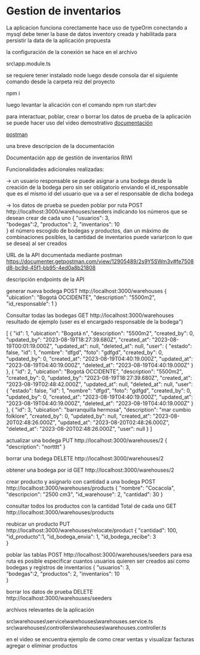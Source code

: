 
# Gestion de inventarios 

La aplicacion funciona corectamente hace uso de typeOrm conectando a mysql debe tener la base de datos inventory creada y habilitada para persistir la data de la aplicación propuesta

la configuración de la conexión se hace en el archivo

src\app.module.ts

se requiere tener instalado node luego desde consola dar el siguiente comando desde la carpeta reiz del proyecto

npm i

luego levantar la alicación con el comando
npm run start:dev

para interactuar, poblar, crear o borrar los datos de prueba de la aplicación se puede hacer uso del video demostrativo
[documentación ](https://drive.google.com/file/d/1R01TUnBr8PYHKZd6iU6Ew5EM9rnWIEOl/view?usp=sharing)

[postman](https://documenter.getpostman.com/view/12905489/2s9Y5SWm3v#fe7508d8-bc9d-45f1-bb95-4ed0a8b21808)

una breve descripcion de la documentación

Documentación app de gestión de inventarios RIWI

Funcionalidades adicionales realizadas: 

-> un usuario responsable se puede asignar a una bodega
desde la creación de la bodega pero sin ser obligatorio enviando el id_responsable que es el mismo id del usuario que va a ser el responsable de dicha bodega

-> los datos de prueba se pueden poblar por ruta POST http://localhost:3000/warehouses/seeders
indicando los números que se desean crear de cada uno
{
    "usuarios": 3,    
    "bodegas":2,
    "productos": 2,
    "inventarios": 10   
}
el número escogido de bodegas y productos, dan un máximo de combinaciones posibles, la cantidad de inventarios puede variar(con lo que se desea) al ser creados


URL de la API documentada mediante postman
 https://documenter.getpostman.com/view/12905489/2s9Y5SWm3v#fe7508d8-bc9d-45f1-bb95-4ed0a8b21808


descripción endpoints de la API

generar nueva bodega
POST http://localhost:3000/warehouses
{
    "ubication": "Bogotá OCCIDENTE",
    "description": "5500m2",
    "id_responsable": 1
}

Consultar todas las bodegas
GET http://localhost:3000/warehouses
resultado de ejemplo (user es el encargado responsable de la bodega")

[
    {
        "id": 1,
        "ubication": "Bogotá n",
        "description": "5500m2",
        "created_by": 0,
        "updated_by": "2023-08-19T18:27:39.680Z",
        "created_at": "2023-08-19T00:01:19.000Z",
        "updated_at": null,
        "deleted_at": null,
        "user": {
            "estado": false,
            "id": 1,
            "nombre": "dfgd",
            "foto": "gdfgd",
            "created_by": 0,
            "updated_by": 0,
            "created_at": "2023-08-19T04:40:19.000Z",
            "updated_at": "2023-08-19T04:40:19.000Z",
            "deleted_at": "2023-08-19T04:40:19.000Z"
        }
    },
    {
        "id": 2,
        "ubication": "Bogotá OCCIDENTE",
        "description": "5500m2",
        "created_by": 0,
        "updated_by": "2023-08-19T18:27:39.680Z",
        "created_at": "2023-08-19T02:48:42.000Z",
        "updated_at": null,
        "deleted_at": null,
        "user": {
            "estado": false,
            "id": 1,
            "nombre": "dfgd",
            "foto": "gdfgd",
            "created_by": 0,
            "updated_by": 0,
            "created_at": "2023-08-19T04:40:19.000Z",
            "updated_at": "2023-08-19T04:40:19.000Z",
            "deleted_at": "2023-08-19T04:40:19.000Z"
        }
    },
    {
        "id": 3,
        "ubication": "barranquilla hermosa",
        "description": "mar cumbio folklore",
        "created_by": 0,
        "updated_by": null,
        "created_at": "2023-08-20T02:48:26.000Z",
        "updated_at": "2023-08-20T02:48:26.000Z",
        "deleted_at": "2023-08-20T02:48:26.000Z",
        "user": null
    }
]

actualizar una bodega
PUT http://localhost:3000/warehouses/2
{    
    "description": "nortttt"
}

borrar una bodega
DELETE http://localhost:3000/warehouses/2

obtener una bodega por id
GET http://localhost:3000/warehouses/2


crear producto y asignarlo con cantidad a una bodega
POST http://localhost:3000/warehouses/products
{
    "nombre": "Cocacola",
    "descripcion": "2500 cm3",
    "id_warehouse": 2,
    "cantidad": 30
}

consultar todos los productos con la cantidad Total de cada uno
GET http://localhost:3000/warehouses/products


reubicar un producto
PUT http://localhost:3000/warehouses/relocate/product
{
    "cantidad": 100,
    "id_producto":1,
    "id_bodega_envia": 1,
    "id_bodega_recibe": 3    
}

poblar las tablas
POST http://localhost:3000/warehouses/seeders
para esa ruta es posible especificar
cuantos usuarios quieren ser creados
así como bodegas y registros de inventarios
{
    "usuarios": 3,    
    "bodegas":2,
    "productos": 2,
    "inventarios": 10    
}


borrar los datos de prueba
DELETE http://localhost:3000/warehouses/seeders


archivos relevantes de la aplicación

src\warehouses\service\warehouses\warehouses.service.ts
src\warehouses\controllers\warehouses\warehouses.controller.ts

en el video se encuentra ejemplo de como crear ventas y visualizar facturas
agregar o eliminar productos 

